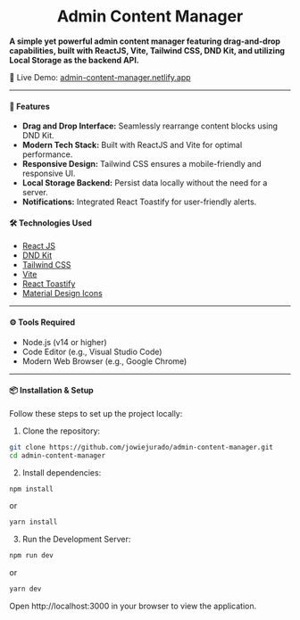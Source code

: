<h1 align="center">Admin Content Manager</h1>

**A simple yet powerful admin content manager featuring drag-and-drop capabilities, built with ReactJS, Vite, Tailwind CSS, DND Kit, and utilizing Local Storage as the backend API.**

🔗 Live Demo: [admin-content-manager.netlify.app](https://admin-content-manager.netlify.app/)

---

#### 🚀 Features

- <b>Drag and Drop Interface:</b> Seamlessly rearrange content blocks using DND Kit.
- <b>Modern Tech Stack:</b> Built with ReactJS and Vite for optimal performance.
- <b>Responsive Design:</b> Tailwind CSS ensures a mobile-friendly and responsive UI.
- <b>Local Storage Backend:</b> Persist data locally without the need for a server.
- <b>Notifications:</b> Integrated React Toastify for user-friendly alerts.

#### 🛠️ Technologies Used

- [React JS](https://react.dev/)
- [DND Kit](https://dndkit.com/)
- [Tailwind CSS](https://tailwindcss.com/)
- [Vite](https://vite.dev/)
- [React Toastify](https://fkhadra.github.io/react-toastify/introduction/)
- [Material Design Icons](https://pictogrammers.com/library/mdi/)

---

#### ⚙️ Tools Required

- Node.js (v14 or higher)
- Code Editor (e.g., Visual Studio Code)
- Modern Web Browser (e.g., Google Chrome)

---

#### 📦 Installation & Setup

Follow these steps to set up the project locally:

1. Clone the repository:

```bash
git clone https://github.com/jowiejurado/admin-content-manager.git
cd admin-content-manager
```

2. Install dependencies:

```bash
npm install
```

or

```bash
yarn install
```

3. Run the Development Server:

```bash
npm run dev
```

or

```bash
yarn dev
```

Open http://localhost:3000 in your browser to view the application.

